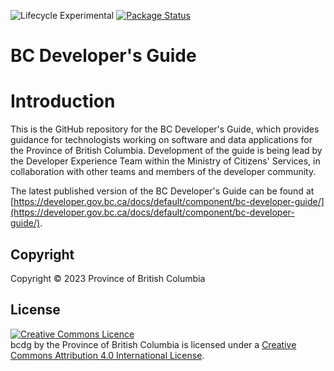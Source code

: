 ![Lifecycle Experimental](https://img.shields.io/badge/Lifecycle-Experimental-339999 "The contents of this repositroy represent work that is in its early stages")
[![Package Status](https://github.com/bcgov/bcdg/actions/workflows/publish.yaml/badge.svg)](https://github.com/bcgov/bcdg/actions/workflows/publish.yaml)


# BC Developer's Guide

# Introduction

This is the GitHub repository for the BC Developer's Guide, which provides guidance for technologists working on software and data applications for the Province of British Columbia. Development of the guide is being lead by the Developer Experience Team within the Ministry of Citizens' Services, in collaboration with other teams and members of the developer community.

The latest published version of the BC Developer's Guide can be found at [https://developer.gov.bc.ca/docs/default/component/bc-developer-guide/](https://developer.gov.bc.ca/docs/default/component/bc-developer-guide/).

## Copyright

Copyright &copy; 2023 Province of British Columbia

## License

<a rel="license" href="http://creativecommons.org/licenses/by/4.0/"><img alt="Creative Commons Licence"
style="border-width:0" src="https://i.creativecommons.org/l/by/4.0/80x15.png" /></a><br /><span
xmlns:dct="http://purl.org/dc/terms/" property="dct:title">bcdg</span> by <span
xmlns:cc="http://creativecommons.org/ns#" property="cc:attributionName">the Province of British Columbia
</span> is licensed under a <a rel="license" href="http://creativecommons.org/licenses/by/4.0/">
Creative Commons Attribution 4.0 International License</a>.
